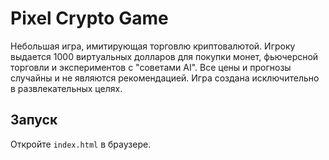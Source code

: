 # Pixel Crypto Game

Небольшая игра, имитирующая торговлю криптовалютой. 
Игроку выдается 1000 виртуальных долларов для покупки монет, 
фьючерсной торговли и экспериментов с "советами AI". 
Все цены и прогнозы случайны и не являются рекомендацией. Игра создана исключительно в развлекательных целях.

## Запуск
Откройте `index.html` в браузере.
